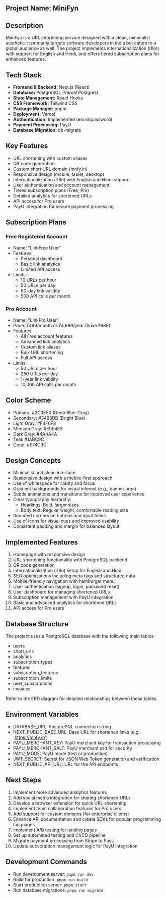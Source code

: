 ## Project Name: MiniFyn

## Description

MiniFyn is a URL shortening service designed with a clean, minimalist aesthetic. It primarily targets software developers in India but caters to a global audience as well. The project implements internationalization (i18n) with support for English and Hindi, and offers tiered subscription plans for enhanced features.

## Tech Stack

* **Frontend & Backend:** Next.js (React)
* **Database:** PostgreSQL (Vercel Postgres)
* **State Management:** React Hooks
* **CSS Framework:** Tailwind CSS
* **Package Manager:** pnpm
* **Deployment:** Vercel
* **Authentication:** Implemented (email/password)
* **Payment Processing:** PayU
* **Database Migration:** db-migrate

## Key Features

* URL shortening with custom aliases
* QR code generation
* Custom short URL domain (mnfy.in)
* Responsive design (mobile, tablet, desktop)
* Internationalization (i18n) with English and Hindi support
* User authentication and account management
* Tiered subscription plans (Free, Pro)
* Detailed analytics for shortened URLs
* API access for Pro users
* PayU integration for secure payment processing

## Subscription Plans

### Free Registered Account
* Name: "LinkFree User"
* Features:
  * Personal dashboard
  * Basic link analytics
  * Limited API access
* Limits:
  * 10 URLs per hour
  * 50 URLs per day
  * 60-day link validity
  * 500 API calls per month

### Pro Account
* Name: "LinkPro User"
* Price: ₹499/month or ₹4,999/year (Save ₹989)
* Features:
  * All Free account features
  * Advanced link analytics
  * Custom link aliases
  * Bulk URL shortening
  * Full API access
* Limits:
  * 50 URLs per hour
  * 250 URLs per day
  * 1-year link validity
  * 10,000 API calls per month

## Color Scheme

* Primary: #2C3E50 (Deep Blue-Gray)
* Secondary: #3498DB (Bright Blue)
* Light Gray: #F4F6F8
* Medium Gray: #E0E4E8
* Dark Gray: #4A4A4A
* Teal: #1ABC9C
* Coral: #E74C3C

## Design Concepts

* Minimalist and clean interface
* Responsive design with a mobile-first approach
* Use of whitespace for clarity and focus
* Gradient backgrounds for visual interest (e.g., banner area)
* Subtle animations and transitions for improved user experience
* Clear typography hierarchy:
    * Headings: Bold, larger sizes
    * Body text: Regular weight, comfortable reading size
* Rounded corners on buttons and input fields
* Use of icons for visual cues and improved usability
* Consistent padding and margin for balanced layout

## Implemented Features

1. Homepage with responsive design
2. URL shortening functionality with PostgreSQL backend
3. QR code generation
4. Internationalization (i18n) setup for English and Hindi
5. SEO optimizations including meta tags and structured data
6. Mobile-friendly navigation with hamburger menu
7. User authentication (signup, login, password reset)
8. User dashboard for managing shortened URLs
9. Subscription management with PayU integration
10. Basic and advanced analytics for shortened URLs
11. API access for Pro users

## Database Structure

The project uses a PostgreSQL database with the following main tables:
* users
* short_urls
* analytics
* subscription_types
* features
* subscription_features
* subscription_limits
* user_subscriptions
* invoices

Refer to the ERD diagram for detailed relationships between these tables.

## Environment Variables

* DATABASE_URL: PostgreSQL connection string
* NEXT_PUBLIC_BASE_URL: Base URL for shortened links (e.g., 'https://mnfy.in')
* PAYU_MERCHANT_KEY: PayU merchant key for transaction processing
* PAYU_MERCHANT_SALT: PayU merchant salt for security
* PAYU_MODE: PayU mode (test or production)
* JWT_SECRET: Secret for JSON Web Token generation and verification
* NEXT_PUBLIC_API_URL: URL for the API endpoints

## Next Steps

1. Implement more advanced analytics features
2. Add social media integration for sharing shortened URLs
3. Develop a browser extension for quick URL shortening
4. Implement team collaboration features for Pro users
5. Add support for custom domains (for enterprise clients)
6. Enhance API documentation and create SDKs for popular programming languages
7. Implement A/B testing for landing pages
8. Set up automated testing and CI/CD pipeline
9. Migrate payment processing from Stripe to PayU
10. Update subscription management logic for PayU integration

## Development Commands

* Run development server: `pnpm run dev`
* Build for production: `pnpm run build`
* Start production server: `pnpm start`
* Run database migrations: `pnpm run migrate`

